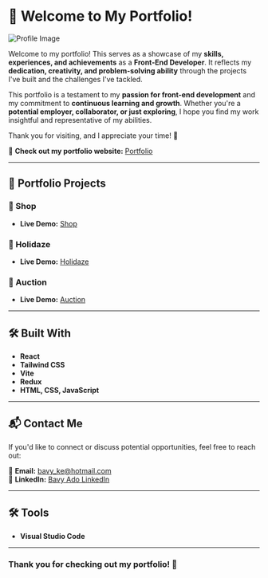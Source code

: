 # 🚀 Welcome to My Portfolio!  

![Profile Image](https://avatars.githubusercontent.com/u/85221462?v=4)  

Welcome to my portfolio! This serves as a showcase of my **skills, experiences, and achievements** as a **Front-End Developer**. It reflects my **dedication, creativity, and problem-solving ability** through the projects I've built and the challenges I've tackled.  

This portfolio is a testament to my **passion for front-end development** and my commitment to **continuous learning and growth**. Whether you're a **potential employer, collaborator, or just exploring**, I hope you find my work insightful and representative of my abilities.  

Thank you for visiting, and I appreciate your time! 🙌  

🔗 **Check out my portfolio website:** [Portfolio](https://portfolio2bave.netlify.app/)  

---

## 🌟 Portfolio Projects  

### 🛒 Shop  
- **Live Demo:** [Shop](https://baveadoshop.netlify.app/)  

### 🏨 Holidaze  
- **Live Demo:** [Holidaze](https://holidazebaveado.netlify.app/)  

### 🔨 Auction  
- **Live Demo:** [Auction](https://bave-auction.netlify.app/)  

---

## 🛠 Built With  

- **React**  
- **Tailwind CSS**  
- **Vite**  
- **Redux**  
- **HTML, CSS, JavaScript**  

---

## 📬 Contact Me  

If you'd like to connect or discuss potential opportunities, feel free to reach out:  

📧 **Email:** bavy_ke@hotmail.com  
💼 **LinkedIn:** [Bavy Ado LinkedIn](https://linkedin.com/in/bavy-ado-877912114)  

---

## 🛠 Tools  

- **Visual Studio Code**  

---

### Thank you for checking out my portfolio! 🚀  
